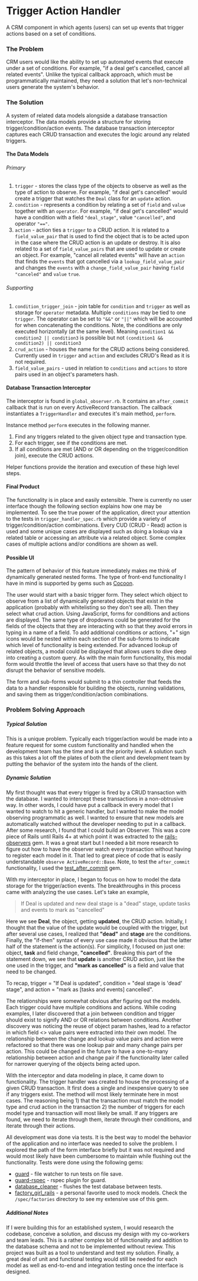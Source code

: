 # Trigger Action Handler
A CRM component in which agents (users) can set up events that trigger actions based on a set of conditions.

### The Problem
CRM users would like the ability to set up automated events that execute under a set of conditions. For example, "if a deal get's cancelled, cancel all related events". Unlike the typical callback approach, which must be programmatically maintained, they need a solution that let's non-technical users generate the system's behavior.

### The Solution
A system of related data models alongside a database transaction interceptor. The data models provide a structure for storing trigger/condition/action events. The database transaction interceptor captures each CRUD transaction and executes the logic around any related triggers.

#### The Data Models

###### Primary

1. `trigger` - stores the class type of the objects to observe as well as the type of action to observe. For example, "if deal get's cancelled" would create a trigger that watches the `Deal` class for an `update` action.
2. `condition` - represents a condition by relating a set of `field` and `value` together with an `operator`. For example, "if deal get's cancelled" would have a condition with a field `"deal_stage"`, value `"cancelled"`, and operator `"=="`.
3. `action` - action ties a `trigger` to a CRUD action. It is related to a `field_value_pair` that is used to find the object that is to be acted upon in the case where the CRUD action is an update or destroy. It is also related to a set of `field_value_pairs` that are used to update or create an object. For example, "cancel all related events" will have an `action` that finds the `events` that got cancelled via a `lookup_field_value_pair` and changes the `events` with a `change_field_value_pair` having `field` `"canceled"` and `value` `true`.

###### Supporting

1. `condition_trigger_join` - join table for `condition` and `trigger` as well as storage for `operator` metadata. Multiple `conditions` may be tied to one `trigger`. The operator can be set to `"&&"` or `"||"` which will be accounted for when concatenating the conditions. Note, the conditions are only executed horizontally (at the same level). Meaning `condition1 && condition2 || condition3` is possible but not `(condition1 && condition2) || condition3`
2. `crud_action` - houses the name for the CRUD actions being considered. Currently used in `trigger` and `action` and excludes CRUD's Read as it is not required.
3. `field_value_pairs` - used in relation to `conditions` and `actions` to store pairs used in an object's parameters hash.

#### Database Transaction Interceptor

The interceptor is found in `global_observer.rb`. It contains an `after_commit` callback that is run on every ActiveRecord transaction. The callback instantiates a `TriggerHandler` and executes it's main method, `perform`.

Instance method `perform` executes in the following manner.

1. Find any triggers related to the given object type and transaction type.
2. For each trigger, see if the conditions are met.
3. If all conditions are met (AND or OR depending on the trigger/condition join), execute the CRUD actions.

Helper functions provide the iteration and execution of these high level steps.

#### Final Product
The functionality is in place and easily extensible. There is currently no user interface though the following section explains how one may be implemented. To see the true power of the application, direct your attention to the tests in `trigger_handler_spec.rb` which provide a variety of trigger/condition/action combinations. Every CUD (CRUD - Read) action is used and some unique cases are displayed such as doing a lookup via a related table or accessing an attribute via a related object. Some complex cases of multiple actions and/or conditions are shown as well.

#### Possible UI
The pattern of behavior of this feature immediately makes me think of dynamically generated nested forms. The type of front-end functionality I have in mind is supported by gems such as [Cocoon](https://github.com/nathanvda/cocoon). 

The user would start with a basic trigger form. They select which object to observe from a list of dynamically generated objects that exist in the application (probably with whitelisting so they don't see all). Then they select what crud action. Using JavaScript, forms for conditions and actions are displayed. The same type of dropdowns could be generated for the fields of the objects that they are interacting with so that they avoid errors in typing in a name of a field. To add additional conditions or actions, "+" sign icons would be nested within each section of the sub-forms to indicate which level of functionality is being extended. For advanced lookup of related objects, a modal could be displayed that allows users to dive deep into creating a custom query. As with the main form functionality, this modal form would throttle the level of access that users have so that they do not disrupt the behavior of sensitive models.

The form and sub-forms would submit to a thin controller that feeds the data to a handler responsible for building the objects, running validations, and saving them as trigger/condition/action combinations.

### Problem Solving Approach

##### Typical Solution
This is a unique problem. Typically each trigger/action would be made into a feature request for some custom functionality and handled when the development team has the time and is at the priority level. A solution such as this takes a lot off the plates of both the client and development team by putting the behavior of the system into the hands of the client.

##### Dynamic Solution
My first thought was that every trigger is fired by a CRUD transaction with the database. I wanted to intercept these transactions in a non-obtrusive way. In other words, I could have put a callback in every model that I wanted to watch to hit a generic handler, but I wanted to make the model observing programmatic as well. I wanted to ensure that new models are automatically watched without the developer needing to put in a callback. After some research, I found that I could build an Observer. This was a core piece of Rails until Rails 4+ at which point it was extracted to the [rails-observers](https://github.com/rails/rails-observers) gem. It was a great start but I needed a bit more research to figure out how to have the observer watch every transaction without having to register each model in it. That led to great piece of code that is easily understandable `observe ActiveRecord::Base`. Note, to test the `after_commit` functionality, I used the [test_after_commit](https://github.com/grosser/test_after_commit) gem.

With my interceptor in place, I began to focus on how to model the data storage for the trigger/action events. The breakthroughs in this process came with analyzing the use cases. Let's take an example, 

> If Deal is updated and new deal stage is a "dead" stage, update tasks and events to mark as "cancelled"

Here we see **Deal**, the object, getting **updated**, the CRUD action. Initially, I thought that the value of the update would be coupled with the trigger, but after several use cases, I realized that **"dead"** and **stage** are the conditions. Finally, the "if-then" syntax of every use case made it obvious that the latter half of the statement is the action(s). For simplicity, I focused on just one: object, **task** and field change, **"cancelled"**. Breaking this part of the statement down, we see that **update** is another CRUD action, just like the one used in the trigger, and **"mark as cancelled"** is a field and value that need to be changed.

To recap, trigger = "If Deal is updated", condition = "deal stage is 'dead' stage", and action = "mark as [tasks and events] cancelled".

The relationships were somewhat obvious after figuring out the models. Each trigger could have multiple conditions and actions. While coding examples, I later discovered that a join between condition and trigger should exist to signify AND or OR relations between conditions. Another discovery was noticing the reuse of object param hashes, lead to a refactor in which field <> value pairs were extracted into their own model. The relationship between the change and lookup value pairs and action were refactored so that there was one lookup pair and many change pairs per action. This could be changed in the future to have a one-to-many relationship between action and change pair if the functionality later called for narrower querying of the objects being acted upon.

With the interceptor and data modeling in place, it came down to functionality. The trigger handler was created to house the processing of a given CRUD transaction. It first does a single and inexpensive query to see if any triggers exist. The method will most likely terminate here in most cases. The reasoning being 1) that the transaction must match the model type and crud action in the transaction 2) the number of triggers for each model type and transaction will most likely be small. If any triggers are found, we need to iterate through them, iterate through their conditions, and iterate through their actions.

All development was done via tests. It is the best way to model the behavior of the application and no interface was needed to solve the problem. I explored the path of the form interface briefly but it was not required and would most likely have been cumbersome to maintain while flushing out the functionality. Tests were done using the following gems:

* [guard](https://github.com/guard/guard) - file watcher to run tests on file save.
* [guard-rspec](https://github.com/guard/guard-rspec) - rspec plugin for guard.
* [database_cleaner](https://github.com/DatabaseCleaner/database_cleaner) - flushes the test database between tests.
* [factory_girl_rails](https://github.com/thoughtbot/factory_girl) - a personal favorite used to mock models. Check the `/spec/factories` directory to see my extensive use of this gem.

##### Additional Notes
If I were building this for an established system, I would research the codebase, conceive a solution, and discuss my design with my co-workers and team leads. This is a rather complex bit of functionality and addition to the database schema and not to be implemented without review. This project was built as a tool to understand and test my solution. Finally, a great deal of unit and functional testing would still be needed for each model as well as end-to-end and integration testing once the interface is designed.

